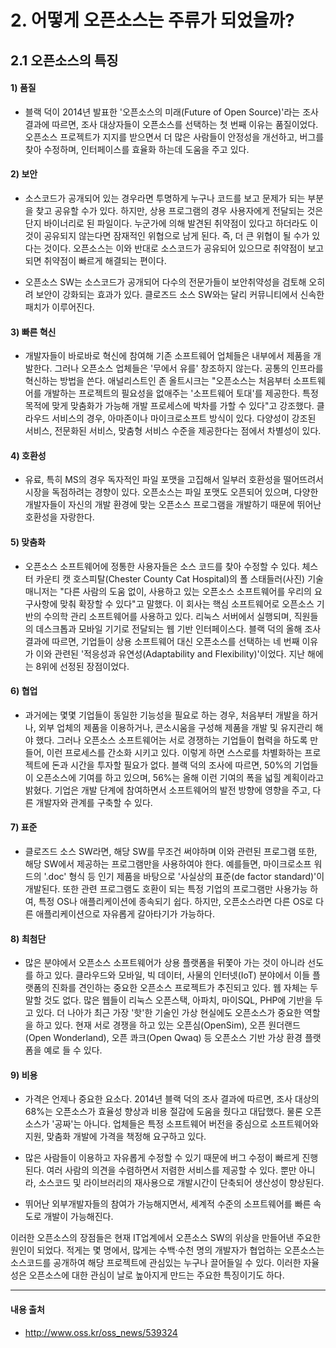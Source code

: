 # 2. 어떻게 오픈소스는 주류가 되었을까?
## 2.1 오픈소스의 특징


#### 1) 품질

- 블랙 덕이 2014년 발표한 '오픈소스의 미래(Future of Open Source)'라는 조사 결과에 따르면, 조사 대상자들이 오픈소스를 선택하는 첫 번째 이유는 품질이었다. 오픈소스 프로젝트가 지지를 받으면서 더 많은 사람들이 안정성을 개선하고, 버그를 찾아 수정하며, 인터페이스를 효율화 하는데 도움을 주고 있다.

#### 2) 보안
- 소스코드가 공개되어 있는 경우라면 투명하게 누구나 코드를 보고 문제가 되는 부분을 찾고 공유할 수가 있다. 하지만, 상용 프로그램의 경우 사용자에게 전달되는 것은 단지 바이너리로 된 파일이다. 누군가에 의해 발견된 취약점이 있다고 하더라도 이것이 공유되지 않는다면 잠재적인 위협으로 남게 된다. 즉, 더 큰 위협이 될 수가 있다는 것이다. 오픈소스는 이와 반대로 소스코드가 공유되어 있으므로 취약점이 보고되면 취약점이 빠르게 해결되는 편이다.

- 오픈소스 SW는 소스코드가 공개되어 다수의 전문가들이 보안취약성을 검토해 오히려 보안이 강화되는 효과가 있다. 클로즈드 소스 SW와는 달리 커뮤니티에서 신속한 패치가 이루어진다.

#### 3) 빠른 혁신

- 개발자들이 바로바로 혁신에 참여해
기존 소프트웨어 업체들은 내부에서 제품을 개발한다. 그러나 오픈소스 업체들은 '무에서 유를' 창조하지 않는다. 공통의 인프라를 혁신하는 방법을 쓴다. 애널리스트인 존 올트시크는 "오픈소스는 처음부터 소프트웨어를 개발하는 프로젝트의 필요성을 없애주는 '소프트웨어 토대'를 제공한다. 특정 목적에 맞게 맞춤화가 가능해 개발 프로세스에 박차를 가할 수 있다"고 강조했다. 클라우드 서비스의 경우, 아마존이나 마이크로소프트 방식이 있다. 다양성이 강조된 서비스, 전문화된 서비스, 맞춤형 서비스 수준을 제공한다는 점에서 차별성이 있다.

#### 4) 호환성

- 유료, 특히 MS의 경우 독자적인 파일 포맷을 고집해서 일부러 호환성을 떨어뜨려서 시장을 독점하려는 경향이 있다. 오픈소스는 파일 포맷도 오픈되어 있으며, 다양한 개발자들이 자신의 개발 환경에 맞는 오픈소스 프로그램을 개발하기 때문에 뛰어난 호환성을 자랑한다.

#### 5) 맞춤화
- 오픈소스 소프트웨어에 정통한 사용자들은 소스 코드를 찾아 수정할 수 있다. 체스터 카운티 캣 호스피탈(Chester County Cat Hospital)의 폴 스태들러(사진) 기술 매니저는 "다른 사람의 도움 없이, 사용하고 있는 오픈소스 소프트웨어를 우리의 요구사항에 맞춰 확장할 수 있다"고 말했다. 이 회사는 핵심 소프트웨어로 오픈소스 기반의 수의학 관리 소프트웨어를 사용하고 있다. 리눅스 서버에서 실행되며, 직원들의 데스크톱과 모바일 기기로 전달되는 웹 기반 인터페이스다.
블랙 덕의 올해 조사 결과에 따르면, 기업들이 상용 소프트웨어 대신 오픈소스를 선택하는 네 번째 이유가 이와 관련된 '적응성과 유연성(Adaptability and Flexibility)'이었다. 지난 해에는 8위에 선정된 장점이었다.

#### 6) 협업

- 과거에는 몇몇 기업들이 동일한 기능성을 필요로 하는 경우, 처음부터 개발을 하거나, 외부 업체의 제품을 이용하거나, 콘소시움을 구성해 제품을 개발 및 유지관리 해야 했다. 그러나 오픈소스 소프트웨어는 서로 경쟁하는 기업들이 협력을 하도록 만들어, 이런 프로세스를 간소화 시키고 있다. 이렇게 하면 스스로를 차별화하는 프로젝트에 돈과 시간을 투자할 필요가 없다. 블랙 덕의 조사에 따르면, 50%의 기업들이 오픈소스에 기여를 하고 있으며, 56%는 올해 이런 기여의 폭을 넓힐 계획이라고 밝혔다. 기업은 개발 단계에 참여하면서 소프트웨어의 발전 방향에 영향을 주고, 다른 개발자와 관계를 구축할 수 있다.

#### 7) 표준
- 클로즈드 소스 SW라면, 해당 SW를 무조건 써야하며 이와 관련된 프로그램 또한, 해당 SW에서 제공하는 프로그램만을 사용하여야 한다.
예를들면, 마이크로소프 워드의 '.doc' 형식 등 인기 제품을 바탕으로 '사실상의 표준(de factor standard)'이 개발된다. 또한 관련 프로그램도 호환이 되는 특정 기업의 프로그램만 사용가능 하여, 특정 OS나 애플리케이션에 종속되기 쉽다. 하지만, 오픈소스라면 다른 OS로 다른 애플리케이션으로 자유롭게 갈아타기가 가능하다.

#### 8) 최첨단

- 많은 분야에서 오픈소스 소프트웨어가 상용 플랫폼을 뒤쫓아 가는 것이 아니라 선도를 하고 있다. 클라우드와 모바일, 빅 데이터, 사물의 인터넷(IoT) 분야에서 이들 플랫폼의 진화를 견인하는 중요한 오픈소스 프로젝트가 추진되고 있다. 웹 자체는 두 말할 것도 없다. 많은 웹들이 리눅스 오픈스택, 아파치, 마이SQL, PHP에 기반을 두고 있다. 더 나아가 최근 가장 '핫'한 기술인 가상 현실에도 오픈소스가 중요한 역할을 하고 있다. 현재 서로 경쟁을 하고 있는 오픈심(OpenSim), 오픈 원더랜드(Open Wonderland), 오픈 콰크(Open Qwaq) 등 오픈소스 기반 가상 환경 플랫폼을 예로 들 수 있다.


#### 9) 비용

- 가격은 언제나 중요한 요소다. 2014년 블랙 덕의 조사 결과에 따르면, 조사 대상의 68%는 오픈소스가 효율성 향상과 비용 절감에 도움을 줬다고 대답했다.
물론 오픈소스가 '공짜'는 아니다. 업체들은 특정 소프트웨어 버전을 중심으로 소프트웨어와 지원, 맞춤화 개발에 가격을 책정해 요구하고 있다.
- 많은 사람들이 이용하고 자유롭게 수정할 수 있기 때문에 버그 수정이 빠르게 진행된다. 여러 사람의 의견을 수렴하면서 저렴한 서비스를 제공할 수 있다. 뿐만 아니라, 소스코드 및 라이브러리의 재사용으로 개발시간이 단축되어 생산성이 향상된다.

- 뛰어난 외부개발자들의 참여가 가능해지면서, 세계적 수준의 소프트웨어를 빠른 속도로 개발이 가능해진다.


이러한 오픈소스의 장점들은 현재 IT업계에서 오픈소스 SW의 위상을 만들어낸 주요한 원인이 되었다. 적게는 몇 명에서, 많게는 수백·수천 명의 개발자가 협업하는 오픈소스는 소스코드를 공개하여 해당 프로젝트에 관심있는 누구나 끌어들일 수 있다. 이러한 자율성은 오픈소스에 대한 관심이 날로 높아지게 만드는 주요한 특징이기도 하다.

<hr>

#### 내용 출처
- http://www.oss.kr/oss_news/539324
